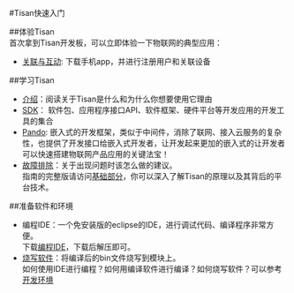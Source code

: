 #Tisan快速入门  

##体验Tisan  
首次拿到Tisan开发板，可以立即体验一下物联网的典型应用：  
- [关联与互动](Guide/app_dev.md): 下载手机app，并进行注册用户和关联设备  


##学习Tisan  

- [介绍](Guide/Introduction.md)：阅读关于Tisan是什么和为什么你想要使用它理由  
- [SDK]()： 软件包、应用程序接口API、软件框架、硬件平台等开发应用的开发工具的集合  
- [Pando](固件开发.md): 嵌入式的开发框架，类似于中间件，消除了联网、接入云服务的复杂性，也提供了开发接口给嵌入式开发者，让开发起来更加的嵌入式的让开发者可以快速搭建物联网产品应用的关键法宝！   
- [故障排除](Guide/Troubleshooting.md)：关于出现问题时该怎么做的建议。  
指南的完整版请访问[基础部分]()，你可以深入了解Tisan的原理以及其背后的平台技术。  

##准备软件和环境  

- 编程IDE：一个免安装版的eclipse的IDE，进行调试代码、编译程序非常方便。  
  下载[编程IDE](http://pan.baidu.com/s/1qW9VpX6)，下载后解压即可。
- [烧写软件](http://pan.baidu.com/s/1bnyk36n)：将编译后的bin文件烧写到模块上。  
  如何使用IDE进行编程？如何用编译软件进行编译？如何烧写软件？可以参考[开发环境](开发环境.md)  





